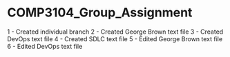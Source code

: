 # COMP3104_Group_Assignment
1 - Created individual branch
2 - Created George Brown text file
3 - Created DevOps text file
4 - Created SDLC text file
5 - Edited George Brown text file
6 - Edited DevOps text file